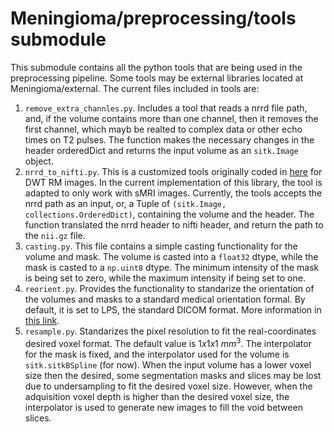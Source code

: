 # Meningioma/preprocessing/tools submodule

This submodule contains all the python tools that are being used in the preprocessing pipeline. Some tools may be external libraries located at Meningioma/external. The current files included in tools are:

1. `remove_extra_channles.py`. Includes a tool that reads a nrrd file path, and, if the volume contains more than one channel, then it removes the first channel, which mayb be realted to complex data or other echo times on T2 pulses. The function makes the necessary changes in the header orderedDict and returns the input volume as an `sitk.Image` object.
2. `nrrd_to_nifti.py`. This is a customized tools originally coded in [here](https://github.com/pnlbwh/conversion/blob/master/conversion/nifti_write.py) for DWT RM images. In the current implementation of this library, the tool is adapted to only work with sMRI images. Currently, the tools accepts the nrrd path as an input, or, a Tuple of `(sitk.Image, collections.OrderedDict)`, containing the volume and the header. The function translated the nrrd header to nifti header, and return the path to the `nii.gz` file.
3. `casting.py`. This file contains a simple casting functionality for the volume and mask. The volume is casted into a `float32` dtype, while the mask is casted to a `np.uint8` dtype. The minimum intensity of the mask is being set to zero, while the maximum intensity if being set to one.
4. `reorient.py`. Provides the functionality to standarize the orientation of the volumes and masks to a standard medical orientation formal. By default, it is set to LPS, the standard DICOM format. More information in [this link](https://theaisummer.com/medical-image-coordinates/#the-coordinate-systems-in-medical-imaging).
5. `resample.py`. Standarizes the pixel resolution to fit the real-coordinates desired voxel format. The default value is $1x1x1$ $mm^3$. The interpolator for the mask is fixed, and the interpolator used for the volume is `sitk.sitkBSpline` (for now). When the input volume has a lower voxel size then the desired, some segmentation masks and slices may be lost due to undersampling to fit the desired voxel size. However, when the adquisition voxel depth is higher than the desired voxel size, the interpolator is used to generate new images to fill the void between slices.

